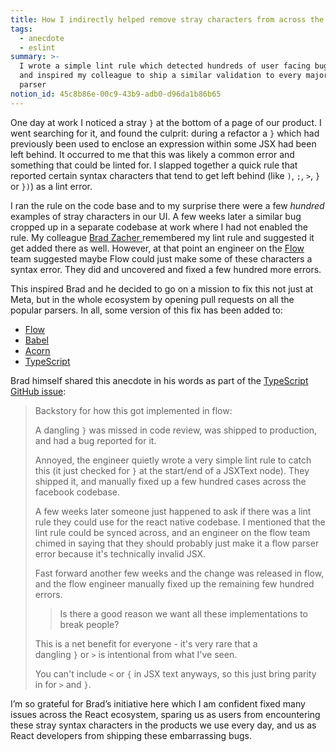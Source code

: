 ```yaml
---
title: How I indirectly helped remove stray characters from across the web
tags:
  - anecdote
  - eslint
summary: >-
  I wrote a simple lint rule which detected hundreds of user facing bugs at Meta
  and inspired my colleague to ship a similar validation to every major JS
  parser
notion_id: 45c8b86e-00c9-43b9-adb0-d96da1b86b65
---
```

One day at work I noticed a stray `}` at the bottom of a page of our product. I went searching for it, and found the culprit: during a refactor a `}` which had previously been used to enclose an expression within some JSX had been left behind. It occurred to me that this was likely a common error and something that could be linted for. I slapped together a quick rule that reported certain syntax characters that tend to get left behind (like `)`, `;`, `>`, `}` or `})`) as a lint error.

I ran the rule on the code base and to my surprise there were a few _hundred_ examples of stray characters in our UI. A few weeks later a similar bug cropped up in a separate codebase at work where I had not enabled the rule. My colleague [Brad Zacher ](https://zacher.com.au/)remembered my lint rule and suggested it get added there as well. However, at that point an engineer on the [Flow](https://flow.org/) team suggested maybe Flow could just make some of these characters a syntax error. They did and uncovered and fixed a few hundred more errors.

This inspired Brad and he decided to go on a mission to fix this not just at Meta, but in the whole ecosystem by opening pull requests on all the popular parsers. In all, some version of this fix has been added to:

- [Flow](https://github.com/facebook/flow/commit/e1d0038042c2cba942ece36f96a0e1bd7fb138bd)
- [Babel](https://github.com/babel/babel/pull/11046)
- [Acorn](https://github.com/acornjs/acorn-jsx/issues/106)
- [TypeScript](https://github.com/microsoft/TypeScript/pull/36636)

Brad himself shared this anecdote in his words as part of the [TypeScript GitHub issue](https://github.com/microsoft/TypeScript/issues/36341#issuecomment-582514466):

> Backstory for how this got implemented in flow:
>
> A dangling `}` was missed in code review, was shipped to production, and had a bug reported for it.
>
> Annoyed, the engineer quietly wrote a very simple lint rule to catch this (it just checked for `}` at the start/end of a JSXText node). They shipped it, and manually fixed up a few hundred cases across the facebook codebase.
>
> A few weeks later someone just happened to ask if there was a lint rule they could use for the react native codebase. I mentioned that the lint rule could be synced across, and an engineer on the flow team chimed in saying that they should probably just make it a flow parser error because it's technically invalid JSX.
>
> Fast forward another few weeks and the change was released in flow, and the flow engineer manually fixed up the remaining few hundred errors.
>
> > Is there a good reason we want all these implementations to break people?
>
> This is a net benefit for everyone - it's very rare that a dangling `}` or `>` is intentional from what I've seen.
>
> You can't include `<` or `{` in JSX text anyways, so this just bring parity in for `>` and `}`.

I’m so grateful for Brad’s initiative here which I am confident fixed many issues across the React ecosystem, sparing us as users from encountering these stray syntax characters in the products we use every day, and us as React developers from shipping these embarrassing bugs.
